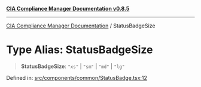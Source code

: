 [**CIA Compliance Manager Documentation v0.8.5**](../README.md)

***

[CIA Compliance Manager Documentation](../globals.md) / StatusBadgeSize

# Type Alias: StatusBadgeSize

> **StatusBadgeSize**: `"xs"` \| `"sm"` \| `"md"` \| `"lg"`

Defined in: [src/components/common/StatusBadge.tsx:12](https://github.com/Hack23/cia-compliance-manager/blob/b799ef22d9067d09cc69eaeddf109ac9dcdce934/src/components/common/StatusBadge.tsx#L12)
